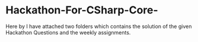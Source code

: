 # Hackathon-For-CSharp-Core-
Here by I have attached two folders which contains the solution of the given Hackathon Questions and the weekly assignments.
